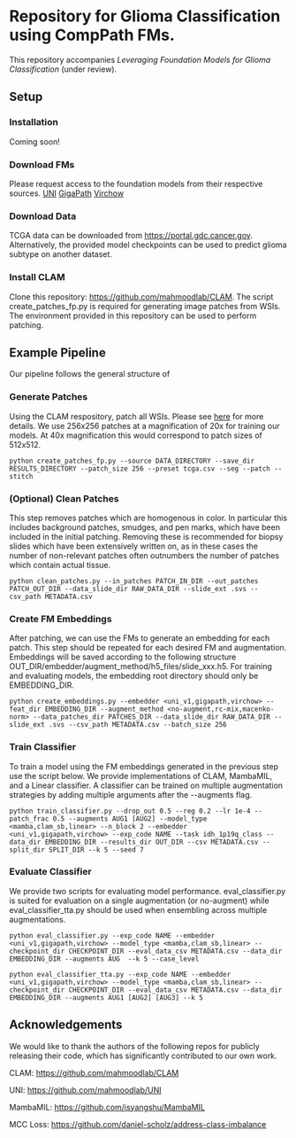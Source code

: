 # Repository for Glioma Classification using CompPath FMs.
This repository accompanies *Leveraging Foundation Models for Glioma Classification* (under review).


## Setup

### Installation
Coming soon!

### Download FMs
Please request access to the foundation models from their respective sources.
    [UNI](https://huggingface.co/MahmoodLab/UNI)
    [GigaPath](https://huggingface.co/prov-gigapath/prov-gigapath)
    [Virchow](https://huggingface.co/paige-ai/Virchow)

### Download Data
TCGA data can be downloaded from https://portal.gdc.cancer.gov.
Alternatively, the provided model checkpoints can be used to predict glioma subtype on another dataset.

### Install CLAM
Clone this repository: https://github.com/mahmoodlab/CLAM.
The script create_patches_fp.py is required for generating image patches from WSIs. The environment provided in this repository can be used to perform patching.

## Example Pipeline

Our pipeline follows the general structure of 

### Generate Patches
Using the CLAM respository, patch all WSIs. Please see [here](https://github.com/mahmoodlab/CLAM) for more details.
We use 256x256 patches at a magnification of 20x for training our models. At 40x magnification this would correspond to patch sizes of 512x512.

```
python create_patches_fp.py --source DATA_DIRECTORY --save_dir RESULTS_DIRECTORY --patch_size 256 --preset tcga.csv --seg --patch --stitch
```

### (Optional) Clean Patches
This step removes patches which are homogenous in color. In particular this includes background patches, smudges, and pen marks, which have been included in the initial patching.
Removing these is recommended for biopsy slides which have been extensively written on, as in these cases the number of non-relevant patches often outnumbers the number of patches
which contain actual tissue.

```
python clean_patches.py --in_patches PATCH_IN_DIR --out_patches PATCH_OUT_DIR --data_slide_dir RAW_DATA_DIR --slide_ext .svs --csv_path METADATA.csv
```

### Create FM Embeddings
After patching, we can use the FMs to generate an embedding for each patch. This step should be repeated for each desired FM and augmentation.
Embeddings will be saved according to the following structure OUT_DIR/embedder/augment_method/h5_files/slide_xxx.h5. For training and evaluating models, the embedding root directory should only be EMBEDDING_DIR.

```
python create_embeddings.py --embedder <uni_v1,gigapath,virchow> --feat_dir EMBEDDING_DIR --augment_method <no-augment,rc-mix,macenko-norm> --data_patches_dir PATCHES_DIR --data_slide_dir RAW_DATA_DIR --slide_ext .svs --csv_path METADATA.csv --batch_size 256
```

### Train Classifier
To train a model using the FM embeddings generated in the previous step use the script below. We provide implementations of CLAM, MambaMIL, and a Linear classifier.
A classifier can be trained on multiple augmentation strategies by adding multiple arguments after the --augments flag.

```
python train_classifier.py --drop_out 0.5 --reg 0.2 --lr 1e-4 --patch_frac 0.5 --augments AUG1 [AUG2] --model_type <mamba,clam_sb,linear> --n_block 2 --embedder <uni_v1,gigapath,virchow> --exp_code NAME --task idh_1p19q_class --data_dir EMBEDDING_DIR --results_dir OUT_DIR --csv METADATA.csv --split_dir SPLIT_DIR --k 5 --seed 7
 ```

### Evaluate Classifier
We provide two scripts for evaluating model performance. eval_classifier.py is suited for evaluation on a single augmentation (or no-augment) while eval_classifier_tta.py should be used when ensembling across multiple augmentations.


```
python eval_classifier.py --exp_code NAME --embedder <uni_v1,gigapath,virchow> --model_type <mamba,clam_sb,linear> --checkpoint_dir CHECKPOINT_DIR --eval_data_csv METADATA.csv --data_dir EMBEDDING_DIR --augments AUG  --k 5 --case_level
```

```
python eval_classifier_tta.py --exp_code NAME --embedder <uni_v1,gigapath,virchow> --model_type <mamba,clam_sb,linear> --checkpoint_dir CHECKPOINT_DIR --eval_data_csv METADATA.csv --data_dir EMBEDDING_DIR --augments AUG1 [AUG2] [AUG3] --k 5
```

## Acknowledgements
We would like to thank the authors of the following repos for publicly releasing their code, which has significantly contributed to our own work.

CLAM: https://github.com/mahmoodlab/CLAM

UNI: https://github.com/mahmoodlab/UNI

MambaMIL: https://github.com/isyangshu/MambaMIL

MCC Loss: https://github.com/daniel-scholz/address-class-imbalance